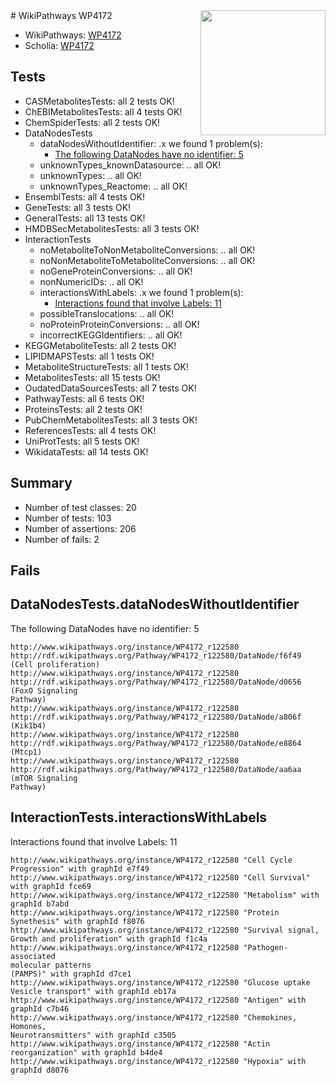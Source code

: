 <img style="float: right; width: 200px" src="https://upload.wikimedia.org/wikipedia/commons/thumb/8/83/Wplogo_with_text_500.png/640px-Wplogo_with_text_500.png" />
# WikiPathways WP4172

* WikiPathways: [WP4172](https://new.wikipathways.org/pathways/WP4172)
* Scholia: [WP4172](https://scholia.toolforge.org/wikipathways/WP4172)
## Tests
* CASMetabolitesTests: all 2 tests OK!
* ChEBIMetabolitesTests: all 4 tests OK!
* ChemSpiderTests: all 2 tests OK!
* DataNodesTests
    * dataNodesWithoutIdentifier: .x we found 1 problem(s):
        * [The following DataNodes have no identifier: 5](#d2d32fa4)
    * unknownTypes_knownDatasource: .. all OK!
    * unknownTypes: .. all OK!
    * unknownTypes_Reactome: .. all OK!
* EnsemblTests: all 4 tests OK!
* GeneTests: all 3 tests OK!
* GeneralTests: all 13 tests OK!
* HMDBSecMetabolitesTests: all 3 tests OK!
* InteractionTests
    * noMetaboliteToNonMetaboliteConversions: .. all OK!
    * noNonMetaboliteToMetaboliteConversions: .. all OK!
    * noGeneProteinConversions: .. all OK!
    * nonNumericIDs: .. all OK!
    * interactionsWithLabels: .x we found 1 problem(s):
        * [Interactions found that involve Labels: 11](#fe97a8b9)
    * possibleTranslocations: .. all OK!
    * noProteinProteinConversions: .. all OK!
    * incorrectKEGGIdentifiers: .. all OK!
* KEGGMetaboliteTests: all 2 tests OK!
* LIPIDMAPSTests: all 1 tests OK!
* MetaboliteStructureTests: all 1 tests OK!
* MetabolitesTests: all 15 tests OK!
* OudatedDataSourcesTests: all 7 tests OK!
* PathwayTests: all 6 tests OK!
* ProteinsTests: all 2 tests OK!
* PubChemMetabolitesTests: all 3 tests OK!
* ReferencesTests: all 4 tests OK!
* UniProtTests: all 5 tests OK!
* WikidataTests: all 14 tests OK!


## Summary

* Number of test classes: 20
* Number of tests: 103
* Number of assertions: 206
* Number of fails: 2

## Fails

<a name="d2d32fa4" />

## DataNodesTests.dataNodesWithoutIdentifier

The following DataNodes have no identifier: 5
```
http://www.wikipathways.org/instance/WP4172_r122580 http://rdf.wikipathways.org/Pathway/WP4172_r122580/DataNode/f6f49 (Cell proliferation)
http://www.wikipathways.org/instance/WP4172_r122580 http://rdf.wikipathways.org/Pathway/WP4172_r122580/DataNode/d0656 (FoxO Signaling
Pathway)
http://www.wikipathways.org/instance/WP4172_r122580 http://rdf.wikipathways.org/Pathway/WP4172_r122580/DataNode/a806f (Kik1b4)
http://www.wikipathways.org/instance/WP4172_r122580 http://rdf.wikipathways.org/Pathway/WP4172_r122580/DataNode/e8864 (Mtcp1)
http://www.wikipathways.org/instance/WP4172_r122580 http://rdf.wikipathways.org/Pathway/WP4172_r122580/DataNode/aa6aa (mTOR Signaling
Pathway)
```

<a name="fe97a8b9" />

## InteractionTests.interactionsWithLabels

Interactions found that involve Labels: 11
```
http://www.wikipathways.org/instance/WP4172_r122580 "Cell Cycle Progression" with graphId e7f49
http://www.wikipathways.org/instance/WP4172_r122580 "Cell Survival" with graphId fce69
http://www.wikipathways.org/instance/WP4172_r122580 "Metabolism" with graphId b7abd
http://www.wikipathways.org/instance/WP4172_r122580 "Protein Synethesis" with graphId f8076
http://www.wikipathways.org/instance/WP4172_r122580 "Survival signal,
Growth and proliferation" with graphId f1c4a
http://www.wikipathways.org/instance/WP4172_r122580 "Pathogen-associated
molecular patterns
(PAMPS)" with graphId d7ce1
http://www.wikipathways.org/instance/WP4172_r122580 "Glucose uptake
Vesicle transport" with graphId eb17a
http://www.wikipathways.org/instance/WP4172_r122580 "Antigen" with graphId c7b46
http://www.wikipathways.org/instance/WP4172_r122580 "Chemokines, 
Homones, 
Neurotransmitters" with graphId c3505
http://www.wikipathways.org/instance/WP4172_r122580 "Actin reorganization" with graphId b4de4
http://www.wikipathways.org/instance/WP4172_r122580 "Hypoxia" with graphId d8076
```

